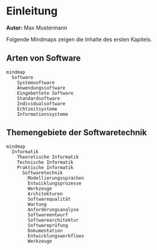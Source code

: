 # Einleitung

**Autor:** Max Mustermann

Folgende Mindmaps zeigen die Inhalte des ersten Kapitels.

## Arten von Software

```mermaid
mindmap
  Software
    Systemsoftware
    Anwendungssoftware
    Eingebettete Software
    Standardsoftware
    Individualsoftware
    Echtzeitsysteme
    Informationssysteme
```

## Themengebiete der Softwaretechnik

```mermaid
mindmap
  Informatik
    Theoretische Informatik
    Technische Informatik
    Praktische Informatik
      Softwaretechnik
        Modellierungssprachen
        Entwicklungsprozesse
        Werkzeuge
        Architekturen
        Softwarequalität
        Wartung
        Anforderungsanalyse
        Softwareentwurf
        Softwarearchitektur
        Softwareprüfung
        Dokumentation
        Entwicklungsworkflows
        Werkzeuge
```
